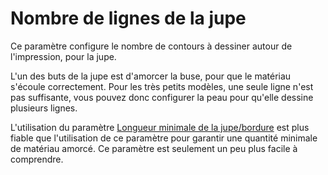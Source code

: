 Nombre de lignes de la jupe
====
Ce paramètre configure le nombre de contours à dessiner autour de l'impression, pour la jupe.

L'un des buts de la jupe est d'amorcer la buse, pour que le matériau s'écoule correctement. Pour les très petits modèles, une seule ligne n'est pas suffisante, vous pouvez donc configurer la peau pour qu'elle dessine plusieurs lignes.

L'utilisation du paramètre [Longueur minimale de la jupe/bordure](skirt_brim_minimal_length.md) est plus fiable que l'utilisation de ce paramètre pour garantir une quantité minimale de matériau amorcé. Ce paramètre est seulement un peu plus facile à comprendre.

